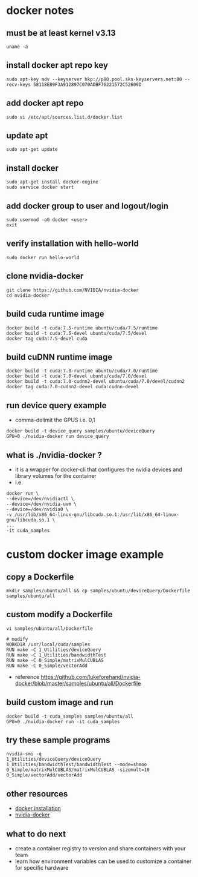 # docker notes

## must be at least kernel v3.13
```
uname -a
```

## install docker apt repo key
```
sudo apt-key adv --keyserver hkp://p80.pool.sks-keyservers.net:80 --recv-keys 58118E89F3A912897C070ADBF76221572C52609D
```

## add docker apt repo
```
sudo vi /etc/apt/sources.list.d/docker.list
```

## update apt
```
sudo apt-get update
```

## install docker
```
sudo apt-get install docker-engine
sudo service docker start
```

## add docker group to user and logout/login
```
sudo usermod -aG docker <user>
exit
```

## verify installation with hello-world
```
sudo docker run hello-world
```

## clone nvidia-docker
```
git clone https://github.com/NVIDIA/nvidia-docker
cd nvidia-docker
```

## build cuda runtime image
```
docker build -t cuda:7.5-runtime ubuntu/cuda/7.5/runtime
docker build -t cuda:7.5-devel ubuntu/cuda/7.5/devel
docker tag cuda:7.5-devel cuda
```

## build cuDNN runtime image
```
docker build -t cuda:7.0-runtime ubuntu/cuda/7.0/runtime
docker build -t cuda:7.0-devel ubuntu/cuda/7.0/devel
docker build -t cuda:7.0-cudnn2-devel ubuntu/cuda/7.0/devel/cudnn2
docker tag cuda:7.0-cudnn2-devel cuda:cudnn-devel
```

## run device query example
* comma-delimit the GPUS i.e. 0,1
```
docker build -t device_query samples/ubuntu/deviceQuery
GPU=0 ./nvidia-docker run device_query
```

## what is ./nvidia-docker ?
* it is a wrapper for docker-cli that configures the nvidia devices and library volumes for the container
* i.e.
```
docker run \
--device=/dev/nvidiactl \
--device=/dev/nvidia-uvm \
--device=/dev/nvidia0 \
-v /usr/lib/x86_64-linux-gnu/libcuda.so.1:/usr/lib/x86_64-linux-gnu/libcuda.so.1 \
...
-it cuda_samples
```

# custom docker image example

## copy a Dockerfile
```
mkdir samples/ubuntu/all && cp samples/ubuntu/deviceQuery/Dockerfile samples/ubuntu/all
```

## custom modify a Dockerfile
```
vi samples/ubuntu/all/Dockerfile

# modify
WORKDIR /usr/local/cuda/samples
RUN make -C 1_Utilities/deviceQuery
RUN make -C 1_Utilities/bandwidthTest
RUN make -C 0_Simple/matrixMulCUBLAS
RUN make -C 0_Simple/vectorAdd
```
* reference https://github.com/lukeforehand/nvidia-docker/blob/master/samples/ubuntu/all/Dockerfile

## build custom image and run
```
docker build -t cuda_samples samples/ubuntu/all
GPU=0 ./nvidia-docker run -it cuda_samples
```

## try these sample programs
```
nvidia-smi -q
1_Utilities/deviceQuery/deviceQuery
1_Utilities/bandwidthTest/bandwidthTest --mode=shmoo
0_Simple/matrixMulCUBLAS/matrixMulCUBLAS -sizemult=10
0_Simple/vectorAdd/vectorAdd
```

## other resources
* [docker installation](https://docs.docker.com/v1.5/installation/ubuntulinux/)
* [nvidia-docker](https://github.com/NVIDIA/nvidia-docker)

## what to do next
* create a container registry to version and share containers with your team
* learn how environment variables can be used to customize a container for specific hardware


